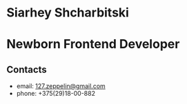 # Siarhey Shcharbitski
# Newborn Frontend Developer

## Contacts

* email: 127.zeppelin@gmail.com
* phone: +375(29)18-00-882

   

